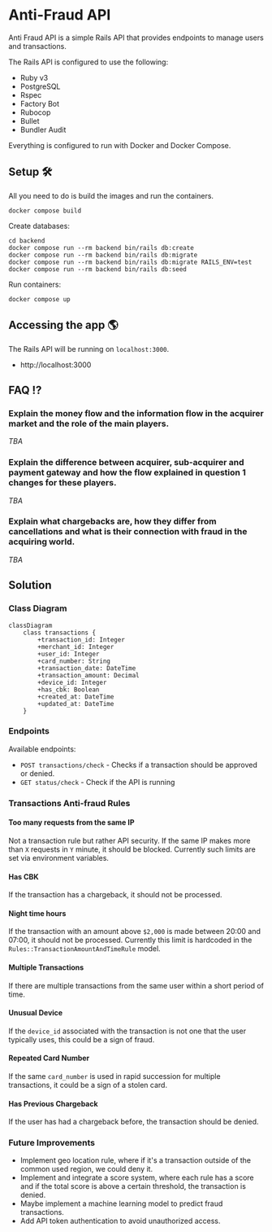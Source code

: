 # Anti-Fraud API

Anti Fraud API is a simple Rails API that provides endpoints to manage users and transactions.

The Rails API is configured to use the following:
- Ruby v3
- PostgreSQL
- Rspec
- Factory Bot
- Rubocop
- Bullet
- Bundler Audit

Everything is configured to run with Docker and Docker Compose.

## Setup 🛠️

All you need to do is build the images and run the containers.
```shell
docker compose build
```

Create databases:
```shell
cd backend
docker compose run --rm backend bin/rails db:create
docker compose run --rm backend bin/rails db:migrate
docker compose run --rm backend bin/rails db:migrate RAILS_ENV=test
docker compose run --rm backend bin/rails db:seed
```

Run containers:
```shell
docker compose up
```

## Accessing the app 🌎

The Rails API will be running on `localhost:3000`.

- http://localhost:3000

## FAQ ⁉️

### Explain the money flow and the information flow in the acquirer market and the role of the main players.
_TBA_

### Explain the difference between acquirer, sub-acquirer and payment gateway and how the flow explained in question 1 changes for these players.
_TBA_

### Explain what chargebacks are, how they differ from cancellations and what is their connection with fraud in the acquiring world.
_TBA_

## Solution

### Class Diagram

```mermaid
classDiagram
    class transactions {
        +transaction_id: Integer
        +merchant_id: Integer
        +user_id: Integer
        +card_number: String
        +transaction_date: DateTime
        +transaction_amount: Decimal
        +device_id: Integer
        +has_cbk: Boolean
        +created_at: DateTime
        +updated_at: DateTime
    }
```

### Endpoints

Available endpoints:

- `POST transactions/check` - Checks if a transaction should be approved or denied.
- `GET status/check` - Check if the API is running

### Transactions Anti-fraud Rules

#### Too many requests from the same IP

Not a transaction rule but rather API security.
If the same IP makes more than `X` requests in `Y` minute, it should be blocked.
Currently such limits are set via environment variables.

#### Has CBK

If the transaction has a chargeback, it should not be processed.

#### Night time hours

If the transaction with an amount above `$2,000` is made between 20:00 and 07:00, it should not be processed.
Currently this limit is hardcoded in the `Rules::TransactionAmountAndTimeRule` model.

#### Multiple Transactions
If there are multiple transactions from the same user within a short period of time.

#### Unusual Device
If the `device_id` associated with the transaction is not one that the user typically uses, this could be a sign of fraud.

#### Repeated Card Number
If the same `card_number` is used in rapid succession for multiple transactions, it could be a sign of a stolen card.

#### Has Previous Chargeback
If the user has had a chargeback before, the transaction should be denied.

### Future Improvements

- Implement geo location rule, where if it's a transaction outside of the common used region, we could deny it.
- Implement and integrate a score system, where each rule has a score and if the total score is above a certain threshold,
the transaction is denied.
- Maybe implement a machine learning model to predict fraud transactions.
- Add API token authentication to avoid unauthorized access.